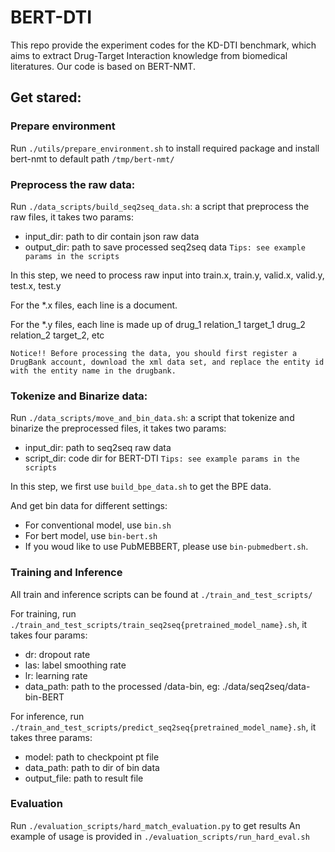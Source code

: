 # BERT-DTI
This repo provide the experiment codes for the KD-DTI benchmark, which aims to extract Drug-Target Interaction knowledge from biomedical literatures.
Our code is based on BERT-NMT.

## Get stared:
### Prepare environment
Run `./utils/prepare_environment.sh` to install required package and install bert-nmt to default path `/tmp/bert-nmt/`


### Preprocess the raw data:
Run `./data_scripts/build_seq2seq_data.sh`: a script that preprocess the raw files, it takes two params:
- input_dir: path to dir contain json raw data
- output_dir: path to save processed seq2seq data
``` Tips: see example params in the scripts ```

In this step, we need to process raw input into train.x, train.y, valid.x, valid.y, test.x, test.y

For the \*.x files, each line is a document.

For the \*.y files, each line is made up of <d> drug_1 <r> relation_1 <t> target_1  <d> drug_2 <r> relation_2 <t> target_2, etc

```Notice!! Before processing the data, you should first register a DrugBank account, download the xml data set, and replace the entity id with the entity name in the drugbank.```

### Tokenize and Binarize data:
Run `./data_scripts/move_and_bin_data.sh`: a script that tokenize and binarize the preprocessed files, it takes two params:
- input_dir: path to seq2seq raw data
- script_dir: code dir for BERT-DTI
``` Tips: see example params in the scripts ```

In this step, we first use `build_bpe_data.sh` to get the BPE data.

And get bin data for different settings:
- For conventional model, use `bin.sh`
- For bert model, use `bin-bert.sh`
- If you woud like to use PubMEBBERT, please use `bin-pubmedbert.sh`.


### Training and Inference
All train and inference scripts can be found at `./train_and_test_scripts/`

For training, run `./train_and_test_scripts/train_seq2seq{pretrained_model_name}.sh`, it takes four params:

- dr: dropout rate
- las: label smoothing rate
- lr: learning rate
- data_path: path to the processed /data-bin, eg: ./data/seq2seq/data-bin-BERT

For inference, run `./train_and_test_scripts/predict_seq2seq{pretrained_model_name}.sh`, it takes three params:
- model: path to checkpoint pt file
- data_path: path to dir of bin data
- output_file: path to result file


### Evaluation
Run `./evaluation_scripts/hard_match_evaluation.py` to get results
An example of usage is provided in `./evaluation_scripts/run_hard_eval.sh`
